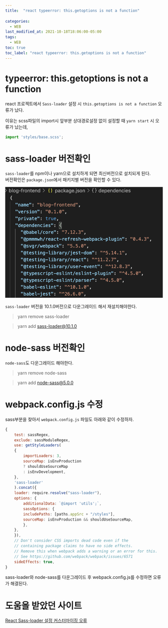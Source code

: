 ```yaml
---
title:  "react typeerror: this.getoptions is not a function"

categories:
  - WEB
last_modified_at: 2021-10-18T18:06:00-05:00
tags:
  - WEB
toc: true
toc_label: "react typeerror: this.getoptions is not a function"
---
```


# typeerror: this.getoptions is not a function
react 프로젝트에서 `Sass-loader` 설정 시 `this.getoptions is not a function` 오류가 났다.

이유는 scss파일의 import시 앞부분 상대경로설정 없이 설정할 때 `yarn start` 시 오류가 났는데, 

```javascript
import 'styles/base.scss';
```

# sass-loader 버전확인
`sass-loader`를 npm이나 yarn으로 설치하게 되면 최신버전으로 설치되게 된다.<br>
버전확인은 `package.json`에서 패키지별 버전을 확인할 수 있다.

![Image Alt 텍스트](/assets/img/web/sass-loader.png)  

`sass-loader` 버전을 10.1.0버전으로 다운그레이드 해서 재설치해야한다.

> yarn remove sass-loader

> yarn add sass-loader@10.1.0

# node-sass 버전확인
`node-sass`도 다운그레이드 해야한다.

> yarn remove node-sass

> yarn add node-sass@5.0.0

# webpack.config.js 수정
sass부분을 찾아서 `webpack.config.js` 파일도 아래와 같이 수정하자.

```javascript
{
    test: sassRegex,
    exclude: sassModuleRegex,
    use: getStyleLoaders(
    {
        importLoaders: 3,
        sourceMap: isEnvProduction
        ? shouldUseSourceMap
        : isEnvDevelopment,
    },
    'sass-loader'
    ).concat({
    loader: require.resolve("sass-loader"),
    options: {
        additionalData: `@import 'utils';`,
        sassOptions: {
        includePaths: [paths.appSrc + "/styles"],
        sourceMap: isEnvProduction && shouldUseSourceMap,
        },
    },
    }),
    // Don't consider CSS imports dead code even if the
    // containing package claims to have no side effects.
    // Remove this when webpack adds a warning or an error for this.
    // See https://github.com/webpack/webpack/issues/6571
    sideEffects: true,
}
```

sass-loader와 node-sass를 다운그레이드 후 webpack.config.js를 수정하면 오류가 해결된다.

# 도움을 받았던 사이트
[React Sass-loader 설정 커스터마이징 오류](https://steadily-worked.tistory.com/40)<br>